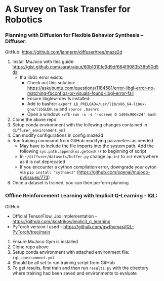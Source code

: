 # A Survey on Task Transfer for Robotics

### Planning with Diffusion for Flexible Behavior Synthesis – Diffuser:
GitHub: https://github.com/jannerm/diffuser/tree/maze2d 
1. Install MuJoco with this guide: https://gist.github.com/saratrajput/60b1310fe9d9df664f9983b38b50d5da
    * If a libGL error exists:
        * Check out this solution: https://askubuntu.com/questions/1184581/error-libgl-error-no-matching-fbconfigs-or-visuals-found-libgl-error-fail
        * Ensure libglew-dev Is installed
        * Add to bashrc: ```export LD_PRELOAD=/usr/lib/x86_64-linux-gnu/libGLEW.so``` and ```source .bashrc```
        * Open a window: ```xvfb-run -a -s "-screen 0 1400x900x24" bash```
2. Clone the above repo
3. Setup conda environment with the following changes contained in ```diffuser_environment.yml```
4. Can modify configurations in config.maze2d
5. Run training command from GitHub modifying parameters as needed
    * May have to include the file imports into the system path. Add the following ```sys.path.append(os.getcwd())``` to beginning of script
    * In ```~/diffuser/datasets/buffer.py``` change ```np.int``` to ```int``` everywhere as it is not deprecated
    * If you encounter a cython compilation error, downgrade your cyton via ```pip install "cython<3"``` (https://github.com/openai/mujoco-py/issues/773)
6. Once a dataset is trained, you can then perform planning


### Offline Reinforcement Learning with Implicit Q-Learning - IQL:
GitHub:
- Official TensorFlow, Jax implementation -  https://github.com/ikostrikov/implicit_q_learning
- PyTorch version I used -  https://github.com/gwthomas/IQL-PyTorch/tree/main

1.	Ensure MuJoco Gym is installed
2.	Clone repo above
3.	Setup conda environment with attached environment file: ```iql_environment.yml```
5.	Should be all set to run training script from GitHub
6.	To get results, first train and then run ```results.py``` with the directory where training had been saved and environments to evaluate
